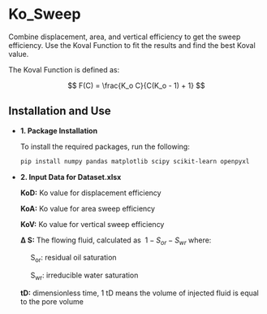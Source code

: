 # Ko_Sweep

Combine displacement, area, and vertical efficiency to get the sweep efficiency. Use the Koval Function to fit the results and find the best Koval value.

The Koval Function is defined as:

$$
F(C) = \frac{K_o C}{C(K_o - 1) + 1}
$$

## Installation and Use

- **1. Package Installation**

   To install the required packages, run the following:

   ```bash
   pip install numpy pandas matplotlib scipy scikit-learn openpyxl

- **2. Input Data for Dataset.xlsx**
   

   **KoD:** Ko value for displacement efficiency

   **KoA:** Ko value for area sweep efficiency

   **KoV:** Ko value for vertical sweep efficiency
   
   **&#916; S:** The flowing fluid, calculated as $\ 1 - S_{or} - S_{wr}$ where:
  
  &nbsp;&nbsp;&nbsp;&nbsp; S<sub>or</sub>: residual oil saturation
  
  &nbsp;&nbsp;&nbsp;&nbsp; S<sub>wr</sub>: irreducible water saturation

  **tD:** dimensionless time, 1 tD means the volume of injected fluid is equal to the pore volume
